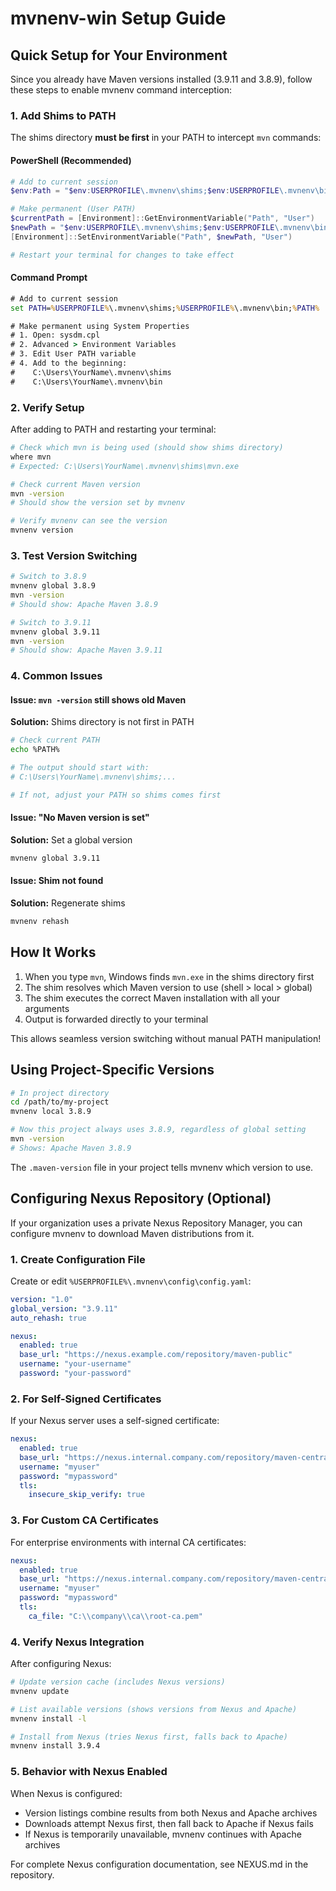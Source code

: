 # mvnenv-win Setup Guide

## Quick Setup for Your Environment

Since you already have Maven versions installed (3.9.11 and 3.8.9), follow these steps to enable mvnenv command interception:

### 1. Add Shims to PATH

The shims directory **must be first** in your PATH to intercept `mvn` commands:

#### PowerShell (Recommended)

```powershell
# Add to current session
$env:Path = "$env:USERPROFILE\.mvnenv\shims;$env:USERPROFILE\.mvnenv\bin;" + $env:Path

# Make permanent (User PATH)
$currentPath = [Environment]::GetEnvironmentVariable("Path", "User")
$newPath = "$env:USERPROFILE\.mvnenv\shims;$env:USERPROFILE\.mvnenv\bin;$currentPath"
[Environment]::SetEnvironmentVariable("Path", $newPath, "User")

# Restart your terminal for changes to take effect
```

#### Command Prompt

```cmd
# Add to current session
set PATH=%USERPROFILE%\.mvnenv\shims;%USERPROFILE%\.mvnenv\bin;%PATH%

# Make permanent using System Properties
# 1. Open: sysdm.cpl
# 2. Advanced > Environment Variables
# 3. Edit User PATH variable
# 4. Add to the beginning:
#    C:\Users\YourName\.mvnenv\shims
#    C:\Users\YourName\.mvnenv\bin
```

### 2. Verify Setup

After adding to PATH and restarting your terminal:

```bash
# Check which mvn is being used (should show shims directory)
where mvn
# Expected: C:\Users\YourName\.mvnenv\shims\mvn.exe

# Check current Maven version
mvn -version
# Should show the version set by mvnenv

# Verify mvnenv can see the version
mvnenv version
```

### 3. Test Version Switching

```bash
# Switch to 3.8.9
mvnenv global 3.8.9
mvn -version
# Should show: Apache Maven 3.8.9

# Switch to 3.9.11
mvnenv global 3.9.11
mvn -version
# Should show: Apache Maven 3.9.11
```

### 4. Common Issues

#### Issue: `mvn -version` still shows old Maven

**Solution:** Shims directory is not first in PATH

```bash
# Check current PATH
echo %PATH%

# The output should start with:
# C:\Users\YourName\.mvnenv\shims;...

# If not, adjust your PATH so shims comes first
```

#### Issue: "No Maven version is set"

**Solution:** Set a global version

```bash
mvnenv global 3.9.11
```

#### Issue: Shim not found

**Solution:** Regenerate shims

```bash
mvnenv rehash
```

## How It Works

1. When you type `mvn`, Windows finds `mvn.exe` in the shims directory first
2. The shim resolves which Maven version to use (shell > local > global)
3. The shim executes the correct Maven installation with all your arguments
4. Output is forwarded directly to your terminal

This allows seamless version switching without manual PATH manipulation!

## Using Project-Specific Versions

```bash
# In project directory
cd /path/to/my-project
mvnenv local 3.8.9

# Now this project always uses 3.8.9, regardless of global setting
mvn -version
# Shows: Apache Maven 3.8.9
```

The `.maven-version` file in your project tells mvnenv which version to use.

## Configuring Nexus Repository (Optional)

If your organization uses a private Nexus Repository Manager, you can configure mvnenv to download Maven distributions from it.

### 1. Create Configuration File

Create or edit `%USERPROFILE%\.mvnenv\config\config.yaml`:

```yaml
version: "1.0"
global_version: "3.9.11"
auto_rehash: true

nexus:
  enabled: true
  base_url: "https://nexus.example.com/repository/maven-public"
  username: "your-username"
  password: "your-password"
```

### 2. For Self-Signed Certificates

If your Nexus server uses a self-signed certificate:

```yaml
nexus:
  enabled: true
  base_url: "https://nexus.internal.company.com/repository/maven-central"
  username: "myuser"
  password: "mypassword"
  tls:
    insecure_skip_verify: true
```

### 3. For Custom CA Certificates

For enterprise environments with internal CA certificates:

```yaml
nexus:
  enabled: true
  base_url: "https://nexus.internal.company.com/repository/maven-central"
  username: "myuser"
  password: "mypassword"
  tls:
    ca_file: "C:\\company\\ca\\root-ca.pem"
```

### 4. Verify Nexus Integration

After configuring Nexus:

```bash
# Update version cache (includes Nexus versions)
mvnenv update

# List available versions (shows versions from Nexus and Apache)
mvnenv install -l

# Install from Nexus (tries Nexus first, falls back to Apache)
mvnenv install 3.9.4
```

### 5. Behavior with Nexus Enabled

When Nexus is configured:
- Version listings combine results from both Nexus and Apache archives
- Downloads attempt Nexus first, then fall back to Apache if Nexus fails
- If Nexus is temporarily unavailable, mvnenv continues with Apache archives

For complete Nexus configuration documentation, see NEXUS.md in the repository.
